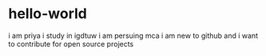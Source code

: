 # hello-world
i am priya i study in igdtuw i am persuing mca
i am new to github and i want to contribute for open source projects
